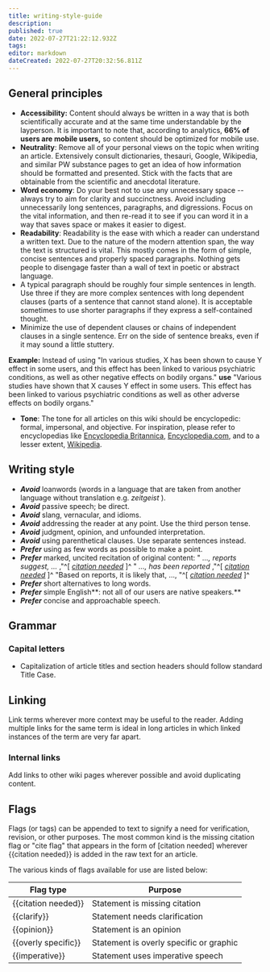 ```yaml
---
title: writing-style-guide
description: 
published: true
date: 2022-07-27T21:22:12.932Z
tags: 
editor: markdown
dateCreated: 2022-07-27T20:32:56.811Z
---
```


## General principles

* **Accessibility:** Content should always be written in a way that is both scientifically accurate and at the same 
  time understandable by the layperson. It is important to note that, according to analytics, **66% of users are 
  mobile users,** so content should be optimized for mobile use.
* **Neutrality**: Remove all of your personal views on the topic when writing an article. Extensively consult 
  dictionaries, thesauri, Google, Wikipedia, and similar PW substance pages to get an idea of how information should be formatted and presented. Stick with the facts that are obtainable from the scientific and anecdotal literature.
* **Word economy**: Do your best not to use any unnecessary space -- always try to aim for clarity and succinctness. Avoid including unnecessarily long sentences, paragraphs, and digressions. Focus on the vital information, and then re-read it to see if you can word it in a way that saves space or makes it easier to digest.
* **Readability**: Readability is the ease with which a reader can understand a written text. Due to the nature of the modern attention span, the way the text is structured is vital. This mostly comes in the form of simple, concise sentences and properly spaced paragraphs. Nothing gets people to disengage faster than a wall of text in poetic or abstract language.
* A typical paragraph should be roughly four simple sentences in length. Use three if they are more complex sentences with long dependent clauses (parts of a sentence that cannot stand alone). It is acceptable sometimes to use shorter paragraphs if they express a self-contained thought.
* Minimize the use of dependent clauses or chains of independent clauses in a single sentence. Err on the side of sentence breaks, even if it may sound a little stuttery.

**Example:** Instead of using "In various studies, X has been shown to cause Y effect in some users, and this effect has been linked to various psychiatric conditions, as well as other negative effects on bodily organs." **use** "Various studies have shown that X causes Y effect in some users. This effect has been linked to various psychiatric conditions as well as other adverse effects on bodily organs."

* **Tone**: The tone for all articles on this wiki should be encyclopedic: formal, impersonal, and objective. For inspiration, please refer to encyclopedias like [Encyclopedia Britannica](https://www.britannica.com/), [Encyclopedia.com](https://www.encyclopedia.com/), and to a lesser extent, [Wikipedia](http://www.wikipedia.org/).

## Writing style

* ***Avoid*** loanwords (words in a language that are taken from another language without translation e.g.  *zeitgeist* ).
* ***Avoid*** passive speech; be direct.
* ***Avoid*** slang, vernacular, and idioms.
* ***Avoid*** addressing the reader at any point. Use the third person tense.
* ***Avoid*** judgment, opinion, and unfounded interpretation.
* ***Avoid*** using parenthetical clauses. Use separate sentences instead.
* ***Prefer*** using as few words as possible to make a point.
* ***Prefer*** marked, uncited recitation of original content: " *..., reports suggest, ...* ,"^[ *[citation needed](https://psychonautwiki.org/wiki/Citation_needed "Citation needed")* ]^ " *..., has been reported* ,"^[ *[citation needed](https://psychonautwiki.org/wiki/Citation_needed "Citation needed")* ]^ "Based on reports, it is likely that, ..., "^[ *[citation needed](https://psychonautwiki.org/wiki/Citation_needed "Citation needed")* ]^
* ***Prefer*** short alternatives to long words.
* ***Prefer*** simple English**: not all of our users are native speakers.**
* ***Prefer*** concise and approachable speech.

## Grammar

### Capital letters

* Capitalization of article titles and section headers should follow standard Title Case.

## Linking

Link terms wherever more context may be useful to the reader. Adding multiple links for the same term is ideal in long articles in which linked instances of the term are very far apart.

### Internal links

Add links to other wiki pages wherever possible and avoid duplicating content.

## Flags

Flags (or tags) can be appended to text to signify a need for verification, revision, or other purposes. The most common kind is the missing citation flag or "cite flag" that appears in the form of [citation needed] wherever {{citation needed}} is added in the raw text for an article.

The various kinds of flags available for use are listed below:


| **Flag type**       | **Purpose**                             |
|---------------------|-----------------------------------------|
| {{citation needed}} | Statement is missing citation           |
| {{clarify}}         | Statement needs clarification           |
| {{opinion}}         | Statement is an opinion                 |
| {{overly specific}} | Statement is overly specific or graphic |
| {{imperative}}      | Statement uses imperative speech        |
